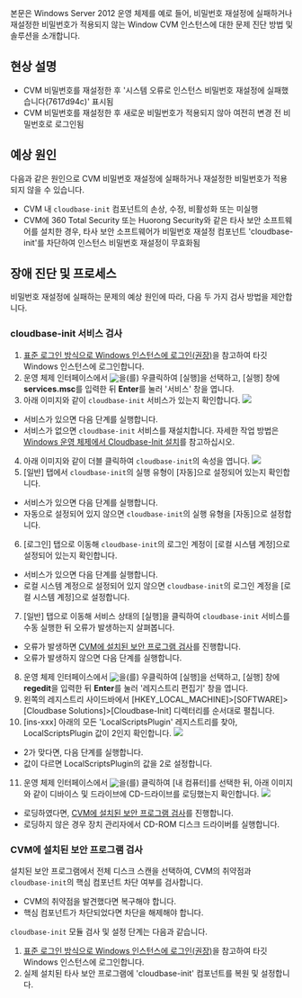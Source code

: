 본문은 Windows Server 2012 운영 체제를 예로 들어, 비밀번호 재설정에 실패하거나 재설정한 비밀번호가 적용되지 않는 Window CVM 인스턴스에 대한 문제 진단 방법 및 솔루션을 소개합니다.

## 현상 설명

- CVM 비밀번호를 재설정한 후 '시스템 오류로 인스턴스 비밀번호 재설정에 실패했습니다(7617d94c)' 표시됨
- CVM 비밀번호를 재설정한 후 새로운 비밀번호가 적용되지 않아 여전히 변경 전 비밀번호로 로그인됨


## 예상 원인
다음과 같은 원인으로 CVM 비밀번호 재설정에 실패하거나 재설정한 비밀번호가 적용되지 않을 수 있습니다.
- CVM 내 `cloudbase-init` 컴포넌트의 손상, 수정, 비활성화 또는 미실행
- CVM에 360 Total Security 또는 Huorong Security와 같은 타사 보안 소프트웨어를 설치한 경우, 타사 보안 소프트웨어가 비밀번호 재설정 컴포넌트 'cloudbase-init'를 차단하여 인스턴스 비밀번호 재설정이 무효화됨


## 장애 진단 및 프로세스

비밀번호 재설정에 실패하는 문제의 예상 원인에 따라, 다음 두 가지 검사 방법을 제안합니다.

### cloudbase-init 서비스 검사

1. [표준 로그인 방식으로 Windows 인스턴스에 로그인(권장)](https://intl.cloud.tencent.com/document/product/213/32496)을 참고하여 타깃 Windows 인스턴스에 로그인합니다.
2. 운영 체제 인터페이스에서 <img src='https://main.qcloudimg.com/raw/87d894e564b7e837d9f478298cf2e292.png' style='margin: -3px 0px;'></img>을(를) 우클릭하여 [실행]을 선택하고, [실행] 창에 **services.msc**를 입력한 뒤 **Enter**를 눌러 '서비스' 창을 엽니다.
3. 아래 이미지와 같이 `cloudbase-init` 서비스가 있는지 확인합니다.
![](https://main.qcloudimg.com/raw/2615f5c0e68a31174c16c9a80884455c.png)
 - 서비스가 있으면 다음 단계를 실행합니다.
 - 서비스가 없으면 `cloudbase-init` 서비스를 재설치합니다. 자세한 작업 방법은 [Windows 운영 체제에서 Cloudbase-Init 설치](https://intl.cloud.tencent.com/document/product/213/32364)를 참고하십시오.
4. 아래 이미지와 같이 더블 클릭하여 `cloudbase-init`의 속성을 엽니다.
![](https://main.qcloudimg.com/raw/10702cb2e359d6de36aec4960771c841.png)
5. [일반] 탭에서 `cloudbase-init`의 실행 유형이 [자동]으로 설정되어 있는지 확인합니다.
 - 서비스가 있으면 다음 단계를 실행합니다.
 - 자동으로 설정되어 있지 않으면 `cloudbase-init`의 실행 유형을 [자동]으로 설정합니다.
6. [로그인] 탭으로 이동해 `cloudbase-init`의 로그인 계정이 [로컬 시스템 계정]으로 설정되어 있는지 확인합니다.
 - 서비스가 있으면 다음 단계를 실행합니다.
 - 로컬 시스템 계정으로 설정되어 있지 않으면 `cloudbase-init`의 로그인 계정을 [로컬 시스템 계정]으로 설정합니다.
7. [일반] 탭으로 이동해 서비스 상태의 [실행]을 클릭하여 `cloudbase-init` 서비스를 수동 실행한 뒤 오류가 발생하는지 살펴봅니다.
 - 오류가 발생하면 [CVM에 설치된 보안 프로그램 검사](#CheckSecuritySoftware)를 진행합니다.
 - 오류가 발생하지 않으면 다음 단계를 실행합니다.
8. 운영 체제 인터페이스에서 <img src='https://main.qcloudimg.com/raw/87d894e564b7e837d9f478298cf2e292.png' style='margin: -3px 0px;'></img>을(를) 우클릭하여 [실행]을 선택하고, [실행] 창에 **regedit**을 입력한 뒤 **Enter**를 눌러 '레지스트리 편집기' 창을 엽니다.
9. 왼쪽의 레지스트리 사이드바에서 [HKEY_LOCAL_MACHINE]>[SOFTWARE]>[Cloudbase Solutions]>[Cloudbase-Init] 디렉터리를 순서대로 펼칩니다.
10. [ins-xxx] 아래의 모든 'LocalScriptsPlugin' 레지스트리를 찾아, LocalScriptsPlugin 값이 2인지 확인합니다.
![](https://main.qcloudimg.com/raw/75580b56e3a28fb9e0559372eb33ff11.png)
 - 2가 맞다면, 다음 단계를 실행합니다.
 - 값이 다르면 LocalScriptsPlugin의 값을 2로 설정합니다.
11. 운영 체제 인터페이스에서 <img src='https://main.qcloudimg.com/raw/87d894e564b7e837d9f478298cf2e292.png' style='margin: -3px 0px;'></img>을(를) 클릭하여 [내 컴퓨터]를 선택한 뒤, 아래 이미지와 같이 디바이스 및 드라이브에 CD-드라이브를 로딩했는지 확인합니다.
![](https://main.qcloudimg.com/raw/8755719fb39bb5f841f4c32897545233.png)
 - 로딩하였다면, [CVM에 설치된 보안 프로그램 검사](#CheckSecuritySoftware)를 진행합니다.
 - 로딩하지 않은 경우 장치 관리자에서 CD-ROM 디스크 드라이버를 실행합니다.

<span id='CheckSecuritySoftware'></span>
### CVM에 설치된 보안 프로그램 검사

설치된 보안 프로그램에서 전체 디스크 스캔을 선택하여, CVM의 취약점과 `cloudbase-init`의 핵심 컴포넌트 차단 여부를 검사합니다.
- CVM의 취약점을 발견했다면 복구해야 합니다.
- 핵심 컴포넌트가 차단되었다면 차단을 해제해야 합니다.

`cloudbase-init` 모듈 검사 및 설정 단계는 다음과 같습니다.
1. [표준 로그인 방식으로 Windows 인스턴스에 로그인(권장)](https://intl.cloud.tencent.com/document/product/213/32496)을 참고하여 타깃 Windows 인스턴스에 로그인합니다.
2. 실제 설치된 타사 보안 프로그램에 'cloudbase-init' 컴포넌트를 복원 및 설정합니다.

